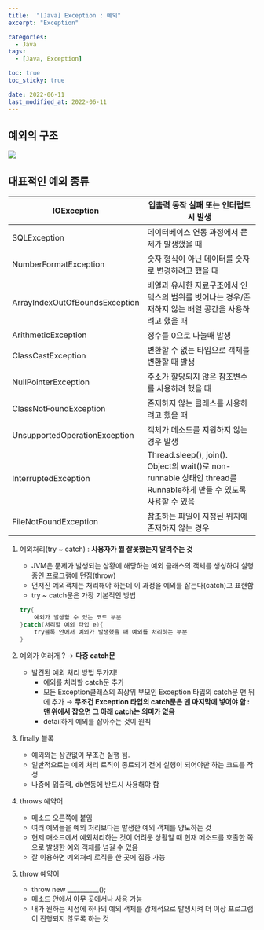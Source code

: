 ```yaml
---
title:  "[Java] Exception : 예외" 
excerpt: "Exception"

categories:
  - Java
tags:
  - [Java, Exception]

toc: true
toc_sticky: true

date: 2022-06-11
last_modified_at: 2022-06-11
---
```


## 예외의 구조

![](https://velog.velcdn.com/images/leewg97/post/f12f9940-bdfe-4edd-97d7-f89d0753a8e1/image.png)

## 대표적인 예외 종류

| IOException | 입출력 동작 실패 또는 인터럽트 시 발생 |
| --- | --- |
| SQLException | 데이터베이스 연동 과정에서 문제가 발생했을 때 |
| NumberFormatException | 숫자 형식이 아닌 데이터를 숫자로 변경하려고 했을 때 |
| ArrayIndexOutOfBoundsException | 배열과 유사한 자료구조에서 인덱스의 범위를 벗어나는 경우/존재하지 않는 배열 공간을 사용하려고 했을 때 |
| ArithmeticException | 정수를 0으로 나눌때 발생 |
| ClassCastException | 변환할 수 없는 타입으로 객체를 변환할 때 발생 |
| NullPointerException | 주소가 할당되지 않은 참조변수를 사용하려 했을 때 |
| ClassNotFoundException | 존재하지 않는 클래스를 사용하려고 했을 때 |
| UnsupportedOperationException | 객체가 메소드를 지원하지 않는 경우 발생 |
| InterruptedException | Thread.sleep(), join(). Object의 wait()로 non-runnable 상태인 thread를 Runnable하게 만들 수 있도록 사용할 수 있음 |
| FileNotFoundException | 참조하는 파일이 지정된 위치에 존재하지 않는 경우 |


1.  예외처리(try ~ catch) : **사용자가 뭘 잘못했는지 알려주는 것**
    
    - JVM은 문제가 발생되는 상황에 해당하는 예외 클래스의 객체를 생성하여 실행중인 프로그램에 던짐(throw)
    - 던져진 예외객체는 처리해야 하는데 이 과정을 예외를 잡는다(catch)고 표현함
    - try ~ catch문은 가장 기본적인 방법
    
    ```java
    try{
        예외가 발생할 수 있는 코드 부분
    }catch(처리할 예외 타입 e){
    	try블록 안에서 예외가 발생했을 때 예외를 처리하는 부분
    }
    ```
    
2.  예외가 여러개 ? → **다중 catch문**
    - 발견된 예외 처리 방법 두가지!
        - 예외를 처리할 catch문 추가
        - 모든 Exception클래스의 최상위 부모인 Exception 타입의 catch문 맨 뒤에 추가 
            → **무조건 Exception 타입의 catch문은 맨 마지막에 넣어야 함 : 맨 위에서 잡으면 그 아래 catch는 의미가 없음**
        - detail하게 예외를 잡아주는 것이 원칙

3.  finally 블록
    - 예외와는 상관없이 무조건 실행 됨.
    - 일반적으로는 예외 처리 로직이 종료되기 전에 실행이 되어야만 하는 코드를 작성
    - 나중에 입출력, db연동에 반드시 사용해야 함
 
4.  throws 예약어
    - 메소드 오른쪽에 붙임
    - 여러 예외들을 예외 처리보다는 발생한 예외 객체를 양도하는 것
    - 현제 매소드에서 예외처리하는 것이 어려운 상활일 때 현재 메소드를 호출한 쪽으로 발생한 예외 객체를 넘길 수 있음
    - 잘 이용하면 예외처리 로직을 한 곳에 집중 가능

5.  throw 예약어
    - throw new \_\_\_\_\_\_\_\_\_\_();
    - 메소드 안에서 아무 곳에서나 사용 가능
    - 내가 원하는 시점에 하나의 예외 객체를 강제적으로 발생시켜 더 이상 프로그램이 진행되지 않도록 하는 것